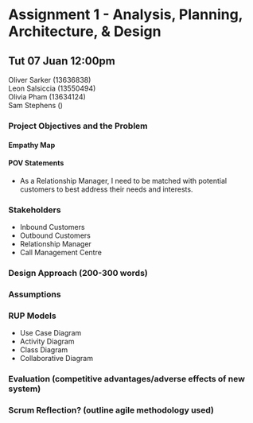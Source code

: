 # Assignment 1 - Analysis, Planning, Architecture, & Design
## Tut 07 Juan 12:00pm

Oliver Sarker (13636838)\
Leon Salsiccia (13550494)\
Olivia Pham (13634124)\
Sam Stephens ()

### Project Objectives and the Problem
#### Empathy Map
#### POV Statements
* As a Relationship Manager, I need to be matched with potential customers to best address their needs and interests.

### Stakeholders
* Inbound Customers
* Outbound Customers
* Relationship Manager
* Call Management Centre

### Design Approach (200-300 words)

### Assumptions

### RUP Models
* Use Case Diagram
* Activity Diagram
* Class Diagram
* Collaborative Diagram

### Evaluation (competitive advantages/adverse effects of new system)

### Scrum Reflection? (outline agile methodology used)
